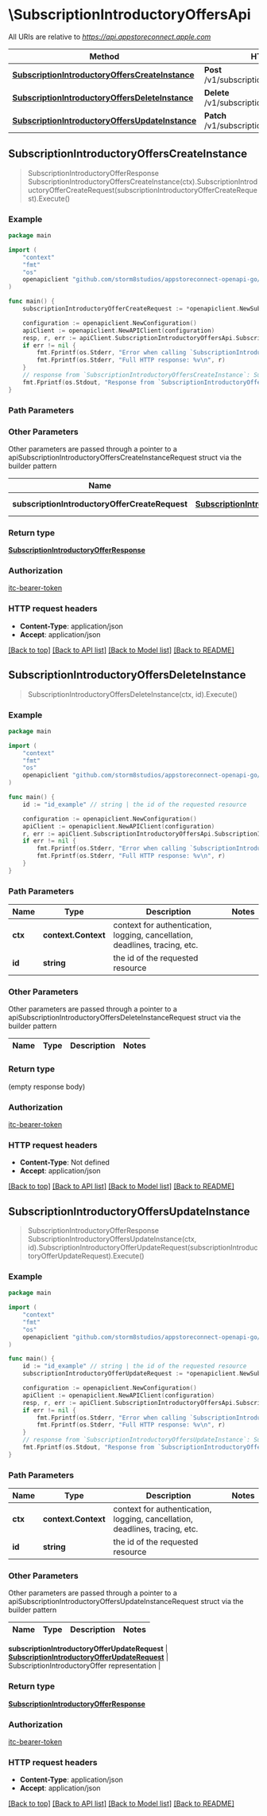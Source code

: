 # \SubscriptionIntroductoryOffersApi

All URIs are relative to *https://api.appstoreconnect.apple.com*

Method | HTTP request | Description
------------- | ------------- | -------------
[**SubscriptionIntroductoryOffersCreateInstance**](SubscriptionIntroductoryOffersApi.md#SubscriptionIntroductoryOffersCreateInstance) | **Post** /v1/subscriptionIntroductoryOffers | 
[**SubscriptionIntroductoryOffersDeleteInstance**](SubscriptionIntroductoryOffersApi.md#SubscriptionIntroductoryOffersDeleteInstance) | **Delete** /v1/subscriptionIntroductoryOffers/{id} | 
[**SubscriptionIntroductoryOffersUpdateInstance**](SubscriptionIntroductoryOffersApi.md#SubscriptionIntroductoryOffersUpdateInstance) | **Patch** /v1/subscriptionIntroductoryOffers/{id} | 



## SubscriptionIntroductoryOffersCreateInstance

> SubscriptionIntroductoryOfferResponse SubscriptionIntroductoryOffersCreateInstance(ctx).SubscriptionIntroductoryOfferCreateRequest(subscriptionIntroductoryOfferCreateRequest).Execute()



### Example

```go
package main

import (
    "context"
    "fmt"
    "os"
    openapiclient "github.com/storm8studios/appstoreconnect-openapi-go/generated"
)

func main() {
    subscriptionIntroductoryOfferCreateRequest := *openapiclient.NewSubscriptionIntroductoryOfferCreateRequest(*openapiclient.NewSubscriptionIntroductoryOfferCreateRequestData("Type_example", *openapiclient.NewSubscriptionIntroductoryOfferInlineCreateAttributes(openapiclient.SubscriptionOfferDuration("ONE_DAY"), openapiclient.SubscriptionOfferMode("PAY_AS_YOU_GO"), int32(123)), *openapiclient.NewSubscriptionIntroductoryOfferCreateRequestDataRelationships(*openapiclient.NewSubscriptionAppStoreReviewScreenshotCreateRequestDataRelationshipsSubscription(*openapiclient.NewPromotedPurchaseRelationshipsSubscriptionData("Type_example", "Id_example"))))) // SubscriptionIntroductoryOfferCreateRequest | SubscriptionIntroductoryOffer representation

    configuration := openapiclient.NewConfiguration()
    apiClient := openapiclient.NewAPIClient(configuration)
    resp, r, err := apiClient.SubscriptionIntroductoryOffersApi.SubscriptionIntroductoryOffersCreateInstance(context.Background()).SubscriptionIntroductoryOfferCreateRequest(subscriptionIntroductoryOfferCreateRequest).Execute()
    if err != nil {
        fmt.Fprintf(os.Stderr, "Error when calling `SubscriptionIntroductoryOffersApi.SubscriptionIntroductoryOffersCreateInstance``: %v\n", err)
        fmt.Fprintf(os.Stderr, "Full HTTP response: %v\n", r)
    }
    // response from `SubscriptionIntroductoryOffersCreateInstance`: SubscriptionIntroductoryOfferResponse
    fmt.Fprintf(os.Stdout, "Response from `SubscriptionIntroductoryOffersApi.SubscriptionIntroductoryOffersCreateInstance`: %v\n", resp)
}
```

### Path Parameters



### Other Parameters

Other parameters are passed through a pointer to a apiSubscriptionIntroductoryOffersCreateInstanceRequest struct via the builder pattern


Name | Type | Description  | Notes
------------- | ------------- | ------------- | -------------
 **subscriptionIntroductoryOfferCreateRequest** | [**SubscriptionIntroductoryOfferCreateRequest**](SubscriptionIntroductoryOfferCreateRequest.md) | SubscriptionIntroductoryOffer representation | 

### Return type

[**SubscriptionIntroductoryOfferResponse**](SubscriptionIntroductoryOfferResponse.md)

### Authorization

[itc-bearer-token](../README.md#itc-bearer-token)

### HTTP request headers

- **Content-Type**: application/json
- **Accept**: application/json

[[Back to top]](#) [[Back to API list]](../README.md#documentation-for-api-endpoints)
[[Back to Model list]](../README.md#documentation-for-models)
[[Back to README]](../README.md)


## SubscriptionIntroductoryOffersDeleteInstance

> SubscriptionIntroductoryOffersDeleteInstance(ctx, id).Execute()



### Example

```go
package main

import (
    "context"
    "fmt"
    "os"
    openapiclient "github.com/storm8studios/appstoreconnect-openapi-go/generated"
)

func main() {
    id := "id_example" // string | the id of the requested resource

    configuration := openapiclient.NewConfiguration()
    apiClient := openapiclient.NewAPIClient(configuration)
    r, err := apiClient.SubscriptionIntroductoryOffersApi.SubscriptionIntroductoryOffersDeleteInstance(context.Background(), id).Execute()
    if err != nil {
        fmt.Fprintf(os.Stderr, "Error when calling `SubscriptionIntroductoryOffersApi.SubscriptionIntroductoryOffersDeleteInstance``: %v\n", err)
        fmt.Fprintf(os.Stderr, "Full HTTP response: %v\n", r)
    }
}
```

### Path Parameters


Name | Type | Description  | Notes
------------- | ------------- | ------------- | -------------
**ctx** | **context.Context** | context for authentication, logging, cancellation, deadlines, tracing, etc.
**id** | **string** | the id of the requested resource | 

### Other Parameters

Other parameters are passed through a pointer to a apiSubscriptionIntroductoryOffersDeleteInstanceRequest struct via the builder pattern


Name | Type | Description  | Notes
------------- | ------------- | ------------- | -------------


### Return type

 (empty response body)

### Authorization

[itc-bearer-token](../README.md#itc-bearer-token)

### HTTP request headers

- **Content-Type**: Not defined
- **Accept**: application/json

[[Back to top]](#) [[Back to API list]](../README.md#documentation-for-api-endpoints)
[[Back to Model list]](../README.md#documentation-for-models)
[[Back to README]](../README.md)


## SubscriptionIntroductoryOffersUpdateInstance

> SubscriptionIntroductoryOfferResponse SubscriptionIntroductoryOffersUpdateInstance(ctx, id).SubscriptionIntroductoryOfferUpdateRequest(subscriptionIntroductoryOfferUpdateRequest).Execute()



### Example

```go
package main

import (
    "context"
    "fmt"
    "os"
    openapiclient "github.com/storm8studios/appstoreconnect-openapi-go/generated"
)

func main() {
    id := "id_example" // string | the id of the requested resource
    subscriptionIntroductoryOfferUpdateRequest := *openapiclient.NewSubscriptionIntroductoryOfferUpdateRequest(*openapiclient.NewSubscriptionIntroductoryOfferUpdateRequestData("Type_example", "Id_example")) // SubscriptionIntroductoryOfferUpdateRequest | SubscriptionIntroductoryOffer representation

    configuration := openapiclient.NewConfiguration()
    apiClient := openapiclient.NewAPIClient(configuration)
    resp, r, err := apiClient.SubscriptionIntroductoryOffersApi.SubscriptionIntroductoryOffersUpdateInstance(context.Background(), id).SubscriptionIntroductoryOfferUpdateRequest(subscriptionIntroductoryOfferUpdateRequest).Execute()
    if err != nil {
        fmt.Fprintf(os.Stderr, "Error when calling `SubscriptionIntroductoryOffersApi.SubscriptionIntroductoryOffersUpdateInstance``: %v\n", err)
        fmt.Fprintf(os.Stderr, "Full HTTP response: %v\n", r)
    }
    // response from `SubscriptionIntroductoryOffersUpdateInstance`: SubscriptionIntroductoryOfferResponse
    fmt.Fprintf(os.Stdout, "Response from `SubscriptionIntroductoryOffersApi.SubscriptionIntroductoryOffersUpdateInstance`: %v\n", resp)
}
```

### Path Parameters


Name | Type | Description  | Notes
------------- | ------------- | ------------- | -------------
**ctx** | **context.Context** | context for authentication, logging, cancellation, deadlines, tracing, etc.
**id** | **string** | the id of the requested resource | 

### Other Parameters

Other parameters are passed through a pointer to a apiSubscriptionIntroductoryOffersUpdateInstanceRequest struct via the builder pattern


Name | Type | Description  | Notes
------------- | ------------- | ------------- | -------------

 **subscriptionIntroductoryOfferUpdateRequest** | [**SubscriptionIntroductoryOfferUpdateRequest**](SubscriptionIntroductoryOfferUpdateRequest.md) | SubscriptionIntroductoryOffer representation | 

### Return type

[**SubscriptionIntroductoryOfferResponse**](SubscriptionIntroductoryOfferResponse.md)

### Authorization

[itc-bearer-token](../README.md#itc-bearer-token)

### HTTP request headers

- **Content-Type**: application/json
- **Accept**: application/json

[[Back to top]](#) [[Back to API list]](../README.md#documentation-for-api-endpoints)
[[Back to Model list]](../README.md#documentation-for-models)
[[Back to README]](../README.md)

